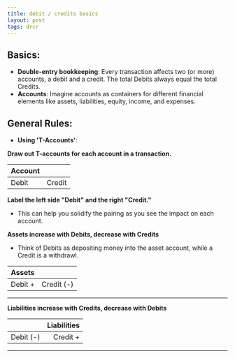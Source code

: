 ```yaml
---
title: debit / credits basics
layout: post
tags: drcr
---
```



## Basics:

- **Double-entry bookkeeping**: Every transaction affects two (or more) accounts, a debit and a credit. The total Debits always equal the total Credits.
- **Accounts**: Imagine accounts as containers for different financial elements like assets, liabilities, equity, income, and expenses.

## General Rules:

- **Using 'T-Accounts'**: 

**Draw out T-accounts for each account in a transaction.**  

| Account ||
|:--------|----------:|
| Debit   | Credit    |

**Label the left side "Debit" and the right "Credit."**
- This can help you solidify the pairing as you see the impact on each account.  



**Assets increase with Debits, decrease with Credits**
  - Think of Debits as depositing money into the asset account, while a Credit is a withdrawl.

| Assets ||
|:--------|----------:|
| Debit + | Credit (-)|


---

**Liabilities increase with Credits, decrease with Debits** 

|| Liabilities |
|:----------|--------:|
| Debit (-) | Credit +|

---
